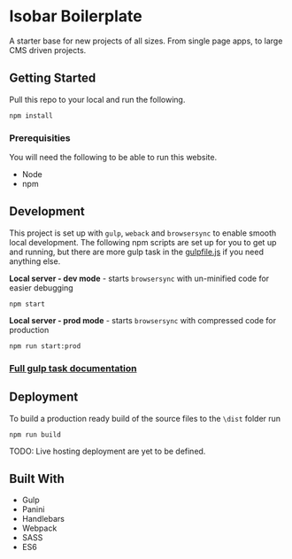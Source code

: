 # Isobar Boilerplate
A starter base for new projects of all sizes. From single page apps, to large CMS driven projects.

## Getting Started
Pull this repo to your local and run the following.

```
npm install
```

### Prerequisities
You will need the following to be able to run this website.

* Node
* npm


## Development
This project is set up with `gulp`, `weback` and `browsersync` to enable smooth local development.
The following npm scripts are set up for you to get up and running, but there are more gulp task in the [gulpfile.js](gulpfile.js) if you need anything else.

**Local server - dev mode** - starts `browsersync` with un-minified code for easier debugging
```
npm start
```

**Local server - prod mode** - starts `browsersync` with compressed code for production
```
npm run start:prod
```

### [Full gulp task documentation](gulp/README.md)

## Deployment
To build a production ready build of the source files to the `\dist` folder run
```
npm run build
```

TODO: Live hosting deployment are yet to be defined.

## Built With
* Gulp
* Panini
* Handlebars
* Webpack
* SASS
* ES6
